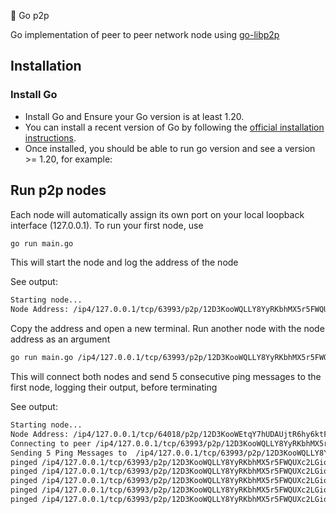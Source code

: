 🛜 Go p2p

Go implementation of peer to peer network node using [go-libp2p](https://docs.libp2p.io/guides/getting-started/go/)

## Installation

### Install Go

* Install Go and Ensure your Go version is at least 1.20.
* You can install a recent version of Go by following the [official installation instructions](https://golang.org/doc/install).
* Once installed, you should be able to run go version and see a version >= 1.20, for example:


## Run p2p nodes

Each node will automatically assign its own port on your local loopback interface (127.0.0.1). To run your first node, use

```bash
go run main.go
```

This will start the node and log the address of the node

See output: 

```bash
Starting node...
Node Address: /ip4/127.0.0.1/tcp/63993/p2p/12D3KooWQLLY8YyRKbhMX5r5FWQUXc2LGiocEMS67w8s63UKKaqR
```

Copy the address and open a new terminal. Run another node with the node address as an argument

```bash
go run main.go /ip4/127.0.0.1/tcp/63993/p2p/12D3KooWQLLY8YyRKbhMX5r5FWQUXc2LGiocEMS67w8s63UKKaqR
```

This will connect both nodes and send 5 consecutive ping messages to the first node, logging their output, before terminating

See output: 

```bash
Starting node...
Node Address: /ip4/127.0.0.1/tcp/64018/p2p/12D3KooWEtqY7hUDAUjtR6hy6ktF3kfrHYH1a7KLyq6kVhUyfUaG
Connecting to peer /ip4/127.0.0.1/tcp/63993/p2p/12D3KooWQLLY8YyRKbhMX5r5FWQUXc2LGiocEMS67w8s63UKKaqR
Sending 5 Ping Messages to  /ip4/127.0.0.1/tcp/63993/p2p/12D3KooWQLLY8YyRKbhMX5r5FWQUXc2LGiocEMS67w8s63UKKaqR
pinged /ip4/127.0.0.1/tcp/63993/p2p/12D3KooWQLLY8YyRKbhMX5r5FWQUXc2LGiocEMS67w8s63UKKaqR in 101.084µs
pinged /ip4/127.0.0.1/tcp/63993/p2p/12D3KooWQLLY8YyRKbhMX5r5FWQUXc2LGiocEMS67w8s63UKKaqR in 49.875µs
pinged /ip4/127.0.0.1/tcp/63993/p2p/12D3KooWQLLY8YyRKbhMX5r5FWQUXc2LGiocEMS67w8s63UKKaqR in 55.208µs
pinged /ip4/127.0.0.1/tcp/63993/p2p/12D3KooWQLLY8YyRKbhMX5r5FWQUXc2LGiocEMS67w8s63UKKaqR in 63.875µs
pinged /ip4/127.0.0.1/tcp/63993/p2p/12D3KooWQLLY8YyRKbhMX5r5FWQUXc2LGiocEMS67w8s63UKKaqR in 55.708µs
```